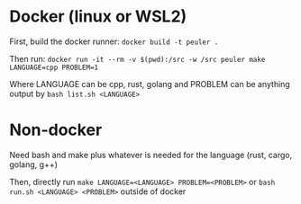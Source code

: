 # Docker (linux or WSL2)
First, build the docker runner: `docker build -t peuler .`

Then run: `docker run -it --rm -v $(pwd):/src -w /src peuler make LANGUAGE=cpp PROBLEM=1`

Where LANGUAGE can be cpp, rust, golang and PROBLEM can be anything output by `bash list.sh <LANGUAGE>`

# Non-docker
Need bash and make plus whatever is needed for the language (rust, cargo, golang, g++)

Then, directly run `make LANGUAGE=<LANGUAGE> PROBLEM=<PROBLEM>` or `bash run.sh <LANGUAGE> <PROBLEM>` outside of docker
